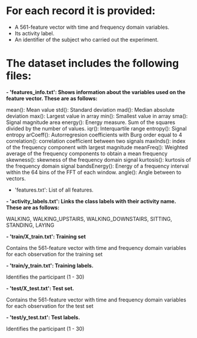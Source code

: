 For each record it is provided:
======================================

- A 561-feature vector with time and frequency domain variables. 
- Its activity label. 
- An identifier of the subject who carried out the experiment.

The dataset includes the following files:
=========================================

**- 'features_info.txt': Shows information about the variables used on the feature vector. These are as follows:**

mean(): Mean value
std(): Standard deviation
mad(): Median absolute deviation 
max(): Largest value in array
min(): Smallest value in array
sma(): Signal magnitude area
energy(): Energy measure. Sum of the squares divided by the number of values. 
iqr(): Interquartile range 
entropy(): Signal entropy
arCoeff(): Autorregresion coefficients with Burg order equal to 4
correlation(): correlation coefficient between two signals
maxInds(): index of the frequency component with largest magnitude
meanFreq(): Weighted average of the frequency components to obtain a mean frequency
skewness(): skewness of the frequency domain signal 
kurtosis(): kurtosis of the frequency domain signal 
bandsEnergy(): Energy of a frequency interval within the 64 bins of the FFT of each window.
angle(): Angle between to vectors.

- 'features.txt': List of all features.

**- 'activity_labels.txt': Links the class labels with their activity name. These are as follows:**

WALKING, WALKING_UPSTAIRS, WALKING_DOWNSTAIRS, SITTING, STANDING, LAYING

**- 'train/X_train.txt': Training set**

Contains the 561-feature vector with time and frequency domain variables for each observation for the training set

**- 'train/y_train.txt': Training labels.**

Identifies the participant (1 - 30) 

**- 'test/X_test.txt': Test set.**

Contains the 561-feature vector with time and frequency domain variables for each observation for the test set

**- 'test/y_test.txt': Test labels.**

Identifies the participant (1 - 30)
